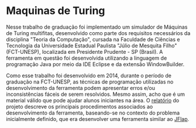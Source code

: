 # Maquinas de Turing
Nesse trabalho de graduação foi implementado um simulador de Máquinas de Turing multifitas, desenvolvido como parte dos requisitos necessários da disciplina "Teoria da Computação", cursada na Faculdade de Ciências e Tecnologia da Universidade Estadual Paulista "Júlio de Mesquita Filho" (FCT-UNESP), localizada em Presidente Prudente - SP (Brasil). A ferramenta em questão foi desenvolvida utilizando a linguagem de programação Java por meio da IDE Eclipse e da extensão WindowBuilder.

Como esse trabalho foi desenvolvido em 2014, durante o período de graduação na FCT-UNESP, as técnicas de programação utilizadas no desenvolvimento da ferramenta podem apresentar erros e/ou inconsistências fáceis de serem resolvidos. Mesmo assim, acho que é um material válido que pode ajudar alunos iniciantes na área. O [relatório](https://github.com/joao8tunes/MaquinasTuring/blob/master/relatorio.pdf) do projeto descreve os principais procedimentos associados ao desenvolvimento da ferramenta, baseando-se no contexto do problema inicialmente definido, que era desenvolver uma ferramenta similar ao [JFlap](http://www.jflap.org).
